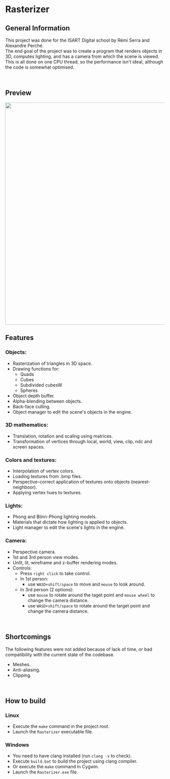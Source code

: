 # Rasterizer

## General Information

This project was done for the ISART Digital school by Rémi Serra and Alexandre Perché. <br>
The end goal of the project was to create a program that renders objects in 3D, computes lighting, and has a camera from which the scene is viewed. This is all done on one CPU thread, so the performance isn't ideal, although the code is somewhat optimised.

<br>

## Preview

<img src="./screenshots/preview.gif" style="width:700px;"/>

<br>

## Features

### Objects:
- Rasterization of triangles in 3D space.
- Drawing functions for:
    - Quads
    - Cubes
    - Subdivided cubesW
    - Spheres
- Object depth buffer.
- Alpha-blending between objects.
- Back-face culling.
- Object manager to edit the scene's objects in the engine.

### 3D mathematics:
- Translation, rotation and scaling using matrices.
- Transformation of vertices through local, world, view, clip, ndc and screen spaces.

### Colors and textures:
- Interpolation of vertex colors.
- Loading textures from .bmp files.
- Perspective-correct application of textures onto objects (nearest-neighboor).
- Applying vertex hues to textures.

### Lights:
- Phong and Blinn-Phong lighting models.
- Materials that dictate how lighting is applied to objects.
- Light manager to edit the scene's lights in the engine.

### Camera:
- Perspective camera.
- 1st and 3rd person view modes.
- Unlit, lit, wireframe and z-buffer rendering modes.
- Controls:
    - Press ```right click``` to take control.
    - In 1st person: 
        - use ```WASD+shift/space``` to move and ```mouse``` to look around.
    - In 3rd person (2 options): 
        - use ```mouse``` to rotate around the taget point and ```mouse wheel``` to change the camera distance.
        - use ```WASD+shift/space``` to rotate around the target point and change the camera distance.

<br>

## Shortcomings
The following features were not added because of lack of time, or bad compatibility with the current state of the codebase.
- Meshes.
- Anti-aliasing.
- Clipping.

<br>

## How to build

### Linux
- Execute the ```make``` command in the project root.
- Launch the ```Rasterizer``` executable file.

### Windows
- You need to have clang installed (run ```clang -v``` to check).
- Execute ```build.bat``` to build the project using clang compiler.
- Or execute the ```make``` command in Cygwin.
- Launch the ```Rasterizer.exe``` file.
